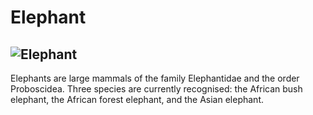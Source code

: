 <!-- Elephant -->
# Elephant
![Elephant](https://upload.wikimedia.org/wikipedia/commons/3/37/African_Bush_Elephant.jpg)
---
Elephants are large mammals of the family Elephantidae and the order Proboscidea. Three species are currently recognised: the African bush elephant, the African forest elephant, and the Asian elephant.
